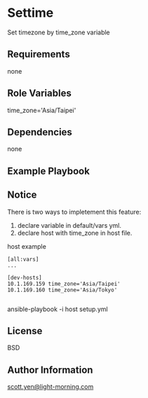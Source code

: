 Settime
=========

Set timezone by time_zone variable

Requirements
------------

none

Role Variables
--------------

time_zone='Asia/Taipei'

Dependencies
------------

none

Example Playbook
----------------

## Notice 

There is two ways to impletement this feature:

1. declare variable in default/vars yml.
2. declare host with time_zone in host file.

host example
```
[all:vars]
...

[dev-hosts]
10.1.169.159 time_zone='Asia/Taipei'
10.1.169.160 time_zone='Asia/Tokyo'


```

ansible-playbook -i host setup.yml

License
-------

BSD

Author Information
------------------

scott.yen@light-morning.com
